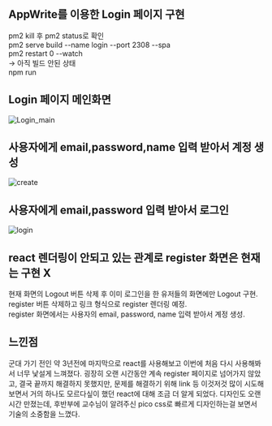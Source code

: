 ## AppWrite를 이용한 Login 페이지 구현

pm2 kill 후 pm2 status로 확인 <br>
pm2 serve build --name login --port 2308 --spa <br>
pm2 restart 0 --watch <br>
-> 아직 빌드 안된 상태 <br>
npm run <br>

## Login 페이지 메인화면
![Login_main](https://github.com/ChamChiii7/EcoleProject/assets/126247047/3858356c-88f6-4828-8365-b63de7faee99)

## 사용자에게 email,password,name 입력 받아서 계정 생성
![create](https://github.com/ChamChiii7/EcoleProject/assets/126247047/1eb50230-ba4b-40d8-93f0-60806175c3ed)

## 사용자에게 email,password 입력 받아서 로그인
![login](https://github.com/ChamChiii7/EcoleProject/assets/126247047/7ea94873-3a18-40d0-835e-da6f9bfad28c)

## react 렌더링이 안되고 있는 관계로 register 화면은 현재는 구현 X
현재 화면의 Logout 버튼 삭제 후 이미 로그인을 한 유저들의 화면에만 Logout 구현. <br>
register 버튼 삭제하고 링크 형식으로 register 렌더링 예정. <br>
register 화면에서는 사용자의 email, password, name 입력 받아서 계정 생성. <br>

## 느낀점
군대 가기 전인 약 3년전에 마지막으로 react를 사용해보고 이번에 처음 다시 사용해봐서
너무 낯설게 느껴졌다. 굉장히 오랜 시간동안 계속 register 페이지로 넘어가지 않았고,
결국 끝까지 해결하지 못했지만, 문제를 해결하기 위해 link 등 이것저것 많이 시도해보면서
거의 하나도 모르다싶이 했던 react에 대해 조금 더 알게 되었다. 디자인도 오랜 시간 만졌는데,
후반부에 교수님이 알려주신 pico css로 빠르게 디자인하는걸 보면서 기술의 소중함을 느꼈다.
